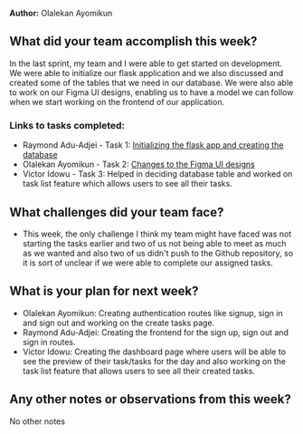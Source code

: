 **Author:** Olalekan Ayomikun

## What did your team accomplish this week?
In the last sprint, my team and I were able to get started on development. We were able to initialize our flask application and we also discussed and created some of the tables that we need in our database. We were also able to work on our Figma UI designs, enabling us to have a model we can follow when we start working on the frontend of our application. 

### Links to tasks completed:
* Raymond Adu-Adjei - Task 1: [Initializing the flask app and creating the database](https://github.com/ayomikunolalekan/TaskFlowPro/blob/main/app.py)  
* Olalekan Ayomikun - Task 2: [Changes to the Figma UI designs](https://www.figma.com/file/NBMVyQ8S9XiF3b2UwmyJf1/TaskFlowPro?type=design&node-id=0-1&mode=design&t=ugQ6OCWIoZNvSdBs-0)  
* Victor Idowu - Task 3: Helped in deciding database table and worked on task list feature which allows users to see all their tasks.

## What challenges did your team face?

* This week, the only challenge I think my team might have faced was not starting the tasks earlier and two of us not being able to meet as much as we wanted and also two of us didn't push to the Github repository, so it is sort of unclear if we were able to complete our assigned tasks.

## What is your plan for next week?


* Olalekan Ayomikun: Creating authentication routes like signup, sign in and sign out and working on the create tasks page.    
* Raymond Adu-Adjei: Creating the frontend for the sign up, sign out and sign in routes.   
* Victor Idowu: Creating the dashboard page where users will be able to see the preview of their task/tasks for the day and also working on the task list feature that allows users to see all their created tasks.

## Any other notes or observations from this week?
No other notes